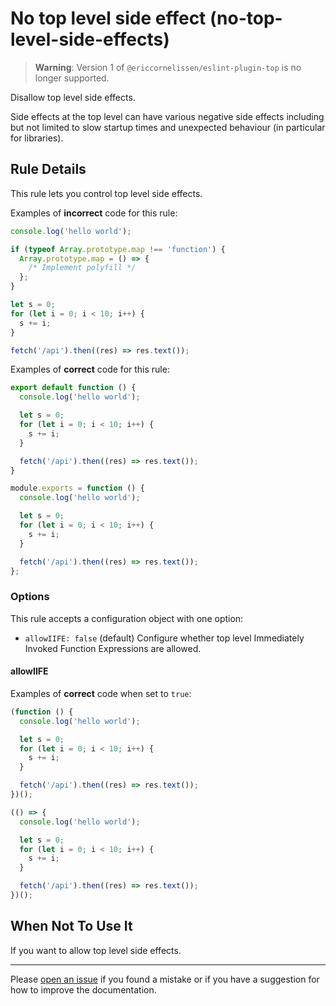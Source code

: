 # No top level side effect (no-top-level-side-effects)

> **Warning**: Version 1 of `@ericcornelissen/eslint-plugin-top` is no longer
> supported.

Disallow top level side effects.

Side effects at the top level can have various negative side effects including
but not limited to slow startup times and unexpected behaviour (in particular
for libraries).

## Rule Details

This rule lets you control top level side effects.

Examples of **incorrect** code for this rule:

```javascript
console.log('hello world');
```

```javascript
if (typeof Array.prototype.map !== 'function') {
  Array.prototype.map = () => {
    /* Implement polyfill */
  };
}
```

```javascript
let s = 0;
for (let i = 0; i < 10; i++) {
  s += i;
}
```

```javascript
fetch('/api').then((res) => res.text());
```

Examples of **correct** code for this rule:

```javascript
export default function () {
  console.log('hello world');

  let s = 0;
  for (let i = 0; i < 10; i++) {
    s += i;
  }

  fetch('/api').then((res) => res.text());
}
```

```javascript
module.exports = function () {
  console.log('hello world');

  let s = 0;
  for (let i = 0; i < 10; i++) {
    s += i;
  }

  fetch('/api').then((res) => res.text());
};
```

### Options

This rule accepts a configuration object with one option:

- `allowIIFE: false` (default) Configure whether top level Immediately Invoked
  Function Expressions are allowed.

#### allowIIFE

Examples of **correct** code when set to `true`:

```javascript
(function () {
  console.log('hello world');

  let s = 0;
  for (let i = 0; i < 10; i++) {
    s += i;
  }

  fetch('/api').then((res) => res.text());
})();
```

```javascript
(() => {
  console.log('hello world');

  let s = 0;
  for (let i = 0; i < 10; i++) {
    s += i;
  }

  fetch('/api').then((res) => res.text());
})();
```

## When Not To Use It

If you want to allow top level side effects.

---

Please [open an issue] if you found a mistake or if you have a suggestion for
how to improve the documentation.

[open an issue]: https://github.com/ericcornelissen/eslint-plugin-top/issues/new?labels=documentation&template=documentation.md

